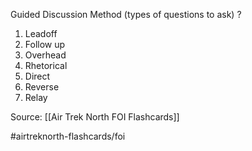 Guided Discussion Method (types of questions to ask)
?
1. Leadoff
2. Follow up
3. Overhead
4. Rhetorical
5. Direct
6. Reverse
7. Relay
<!--SR:!2022-10-04,1,230-->


Source: [[Air Trek North FOI Flashcards]]

#airtreknorth-flashcards/foi